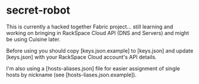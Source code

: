 secret-robot
============

This is currently a hacked together Fabric project... still learning and working on bringing in RackSpace Cloud API (DNS and Servers) and might be using Cuisine later.

Before using you should copy [keys.json.example] to [keys.json] and update [keys.json] with your RackSpace Cloud account's API details.

I'm also using a [hosts-aliases.json] file for easier assignment of single hosts by nickname (see [hosts-liases.json.example]).